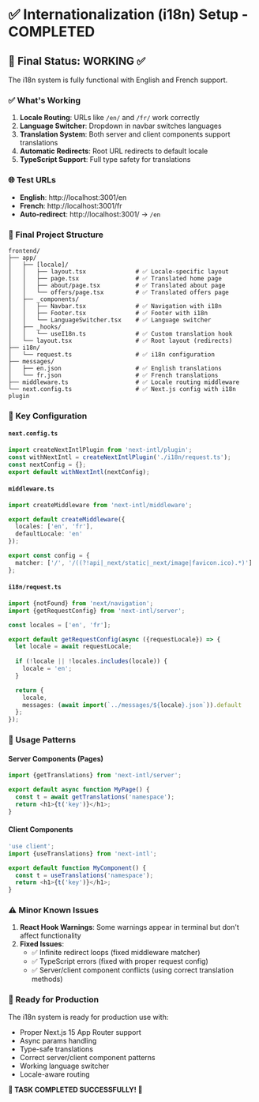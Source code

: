 # ✅ Internationalization (i18n) Setup - COMPLETED

## 🎯 Final Status: WORKING ✅

The i18n system is fully functional with English and French support.

### ✅ What's Working

1. **Locale Routing**: URLs like `/en/` and `/fr/` work correctly
2. **Language Switcher**: Dropdown in navbar switches languages
3. **Translation System**: Both server and client components support translations
4. **Automatic Redirects**: Root URL redirects to default locale
5. **TypeScript Support**: Full type safety for translations

### 🌐 Test URLs

- **English**: http://localhost:3001/en
- **French**: http://localhost:3001/fr  
- **Auto-redirect**: http://localhost:3001/ → `/en`

### 📁 Final Project Structure

```
frontend/
├── app/
│   ├── [locale]/
│   │   ├── layout.tsx              # ✅ Locale-specific layout
│   │   ├── page.tsx                # ✅ Translated home page
│   │   ├── about/page.tsx          # ✅ Translated about page
│   │   └── offers/page.tsx         # ✅ Translated offers page
│   ├── _components/
│   │   ├── Navbar.tsx              # ✅ Navigation with i18n
│   │   ├── Footer.tsx              # ✅ Footer with i18n
│   │   └── LanguageSwitcher.tsx    # ✅ Language switcher
│   ├── _hooks/
│   │   └── useI18n.ts              # ✅ Custom translation hook
│   └── layout.tsx                  # ✅ Root layout (redirects)
├── i18n/
│   └── request.ts                  # ✅ i18n configuration
├── messages/
│   ├── en.json                     # ✅ English translations
│   └── fr.json                     # ✅ French translations
├── middleware.ts                   # ✅ Locale routing middleware
└── next.config.ts                  # ✅ Next.js config with i18n plugin
```

### 🔧 Key Configuration

#### `next.config.ts`
```typescript
import createNextIntlPlugin from 'next-intl/plugin';
const withNextIntl = createNextIntlPlugin('./i18n/request.ts');
const nextConfig = {};
export default withNextIntl(nextConfig);
```

#### `middleware.ts`
```typescript
import createMiddleware from 'next-intl/middleware';

export default createMiddleware({
  locales: ['en', 'fr'],
  defaultLocale: 'en'
});

export const config = {
  matcher: ['/', '/((?!api|_next/static|_next/image|favicon.ico).*)']
};
```

#### `i18n/request.ts`
```typescript
import {notFound} from 'next/navigation';
import {getRequestConfig} from 'next-intl/server';

const locales = ['en', 'fr'];

export default getRequestConfig(async ({requestLocale}) => {
  let locale = await requestLocale;
  
  if (!locale || !locales.includes(locale)) {
    locale = 'en';
  }

  return {
    locale,
    messages: (await import(`../messages/${locale}.json`)).default
  };
});
```

### 📝 Usage Patterns

#### Server Components (Pages)
```typescript
import {getTranslations} from 'next-intl/server';

export default async function MyPage() {
  const t = await getTranslations('namespace');
  return <h1>{t('key')}</h1>;
}
```

#### Client Components
```typescript
'use client';
import {useTranslations} from 'next-intl';

export default function MyComponent() {
  const t = useTranslations('namespace');
  return <h1>{t('key')}</h1>;
}
```

### ⚠️ Minor Known Issues

1. **React Hook Warnings**: Some warnings appear in terminal but don't affect functionality
2. **Fixed Issues**: 
   - ✅ Infinite redirect loops (fixed middleware matcher)
   - ✅ TypeScript errors (fixed with proper request config)
   - ✅ Server/client component conflicts (using correct translation methods)

### 🚀 Ready for Production

The i18n system is ready for production use with:
- Proper Next.js 15 App Router support
- Async params handling
- Type-safe translations
- Correct server/client component patterns
- Working language switcher
- Locale-aware routing

**🎉 TASK COMPLETED SUCCESSFULLY! 🎉**
